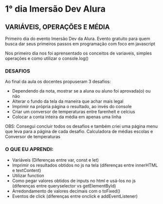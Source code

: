 # 1° dia Imersão Dev Alura
## VARIÁVEIS, OPERAÇÕES E MÉDIA

<p> Primeiro dia do evento Imersão Dev da Alura. Evento gratuito para quem busca dar seus primeiros passos em programação com foco em javascript </p>
<p> Nos primeiro dia nos foi aprensentado os conceitos de variaveis, simples operações e como utilizar o console.log() </p>

### DESAFIOS
Ao final da aula os docentes propuseram 3 desafios:
- Dependendo da nota, mostrar se a aluna ou aluno foi aprovada(o) ou não
- Alterar o fundo da tela da maneira que achar mais legal
- Imprimir na própria página o resultado, ao invés do console
- Criar um conversor de temperaturas entre farenheit e celcius
- Colocar a conta inteira da média em apenas uma linha

OBS: Consegui concluir todos os desafios e também criei uma página menu que leva para a página de cada desafio. Calculadora de médias escolas e Conversor de temperaturas

### O QUE EU APRENDI:
- Variáveis (Diferenças entre var, const e let)
- Imprimir os resultados obtidos no js na tela (diferenças entre innerHTML e textContent)
- Utilizar function
- Como pegar valores obtidos de inputs no html e usá-los no js (diferenças entre queryselector vs getElementById)
- Arredondamento de valores decimais com o toFixed()
- Eventos de click (diferenças entre onclick e addEventListener)


